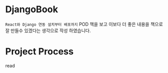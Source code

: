 # DjangoBook
`React와 Django 연동 설치부터 배포까지` POD 책을 보고 이보다 더 좋은 내용을 책으로잘 만들수 있겠다는 생각으로 작성 하였습니다.

# Project Process
read
